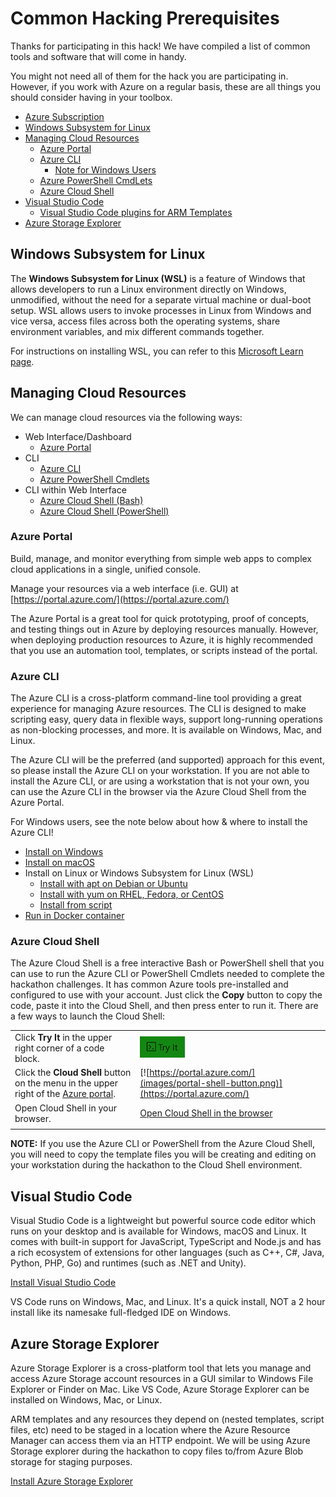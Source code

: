 # Common Hacking Prerequisites

Thanks for participating in this hack! We have compiled a list of common tools and software that will come in handy.

You might not need all of them for the hack you are participating in. However, if you work with Azure on a regular basis, these are all things you should consider having in your toolbox.

- [Azure Subscription](#azure-subscription)
- [Windows Subsystem for Linux](#windows-subsystem-for-linux)
- [Managing Cloud Resources](#managing-cloud-resources)
  - [Azure Portal](#azure-portal)
  - [Azure CLI](#azure-cli)
    - [Note for Windows Users](#note-for-windows-users)
  - [Azure PowerShell CmdLets](#azure-powershell-cmdlets)
  - [Azure Cloud Shell](#azure-cloud-shell)
- [Visual Studio Code](#visual-studio-code)
  - [Visual Studio Code plugins for ARM Templates](#visual-studio-code-plugins-for-arm-templates)
- [Azure Storage Explorer](#azure-storage-explorer)

## Windows Subsystem for Linux
The **Windows Subsystem for Linux (WSL)** is a feature of Windows that allows developers to run a Linux environment directly on Windows, unmodified, without the need for a separate virtual machine or dual-boot setup. WSL allows users to invoke processes in Linux from Windows and vice versa, access files across both the operating systems, share environment variables, and mix different commands together.

For instructions on installing WSL, you can refer to this [Microsoft Learn page](https://learn.microsoft.com/en-us/windows/wsl/install).

## Managing Cloud Resources

We can manage cloud resources via the following ways:

- Web Interface/Dashboard
  - [Azure Portal](https://portal.azure.com/)
- CLI
  - [Azure CLI](https://docs.microsoft.com/en-us/cli/azure/install-azure-cli)
  - [Azure PowerShell Cmdlets](https://docs.microsoft.com/en-us/powershell/azure/install-azurerm-ps)
- CLI within Web Interface
  - [Azure Cloud Shell (Bash)](https://shell.azure.com/bash)
  - [Azure Cloud Shell (PowerShell)](https://shell.azure.com/powershell)

### Azure Portal

Build, manage, and monitor everything from simple web apps to complex cloud applications in a single, unified console.

Manage your resources via a web interface (i.e. GUI) at [https://portal.azure.com/](https://portal.azure.com/)

The Azure Portal is a great tool for quick prototyping, proof of concepts, and testing things out in Azure by deploying resources manually. However, when deploying production resources to Azure, it is highly recommended that you use an automation tool, templates, or scripts instead of the portal.

### Azure CLI

The Azure CLI is a cross-platform command-line tool providing a great experience for managing Azure resources. The CLI is designed to make scripting easy, query data in flexible ways, support long-running operations as non-blocking processes, and more. It is available on Windows, Mac, and Linux.

The Azure CLI will be the preferred (and supported) approach for this event, so please install the Azure CLI on your workstation. If you are not able to install the Azure CLI, or are using a workstation that is not your own, you can use the Azure CLI in the browser via the Azure Cloud Shell from the Azure Portal.

For Windows users, see the note below about how & where to install the Azure CLI!

- [Install on Windows](https://docs.microsoft.com/en-us/cli/azure/install-azure-cli-windows?view=azure-cli-latest)
- [Install on macOS](https://docs.microsoft.com/en-us/cli/azure/install-azure-cli-macos?view=azure-cli-latest)
- Install on Linux or Windows Subsystem for Linux (WSL)
  - [Install with apt on Debian or Ubuntu](https://docs.microsoft.com/en-us/cli/azure/install-azure-cli-apt?view=azure-cli-latest)
  - [Install with yum on RHEL, Fedora, or CentOS](https://docs.microsoft.com/en-us/cli/azure/install-azure-cli-yum?view=azure-cli-latest)
  - [Install from script](https://docs.microsoft.com/en-us/cli/azure/install-azure-cli-linux?view=azure-cli-latest)
- [Run in Docker container](https://docs.microsoft.com/en-us/cli/azure/run-azure-cli-docker?view=azure-cli-latest)

### Azure Cloud Shell

The Azure Cloud Shell is a free interactive Bash or PowerShell shell that you can use to run the Azure CLI or PowerShell Cmdlets needed to complete the hackathon challenges. It has common Azure tools pre-installed and configured to use with your account. Just click the **Copy** button to copy the code, paste it into the Cloud Shell, and then press enter to run it. There are a few ways to launch the Cloud Shell:

|                                                                                                                  |                                                                                           |
| ---------------------------------------------------------------------------------------------------------------- | ----------------------------------------------------------------------------------------- |
| Click **Try It** in the upper right corner of a code block.                                                      | ![Cloud Shell in this article](images/try-it-button.png)                                  |
| Click the **Cloud Shell** button on the menu in the upper right of the [Azure portal](https://portal.azure.com). | [![https://portal.azure.com/](images/portal-shell-button.png)](https://portal.azure.com/) |
| Open Cloud Shell in your browser.                                                                                | [Open Cloud Shell in the browser](https://shell.azure.com/bash)                           |
|                                                                                                                  |                                                                                           |

**NOTE:** If you use the Azure CLI or PowerShell from the Azure Cloud Shell, you will need to copy the template files you will be creating and editing on your workstation during the hackathon to the Cloud Shell environment.

## Visual Studio Code

Visual Studio Code is a lightweight but powerful source code editor which runs on your desktop and is available for Windows, macOS and Linux. It comes with built-in support for JavaScript, TypeScript and Node.js and has a rich ecosystem of extensions for other languages (such as C++, C#, Java, Python, PHP, Go) and runtimes (such as .NET and Unity).

[Install Visual Studio Code](https://code.visualstudio.com/)

VS Code runs on Windows, Mac, and Linux. It's a quick install, NOT a 2 hour install like its namesake full-fledged IDE on Windows.

## Azure Storage Explorer

Azure Storage Explorer is a cross-platform tool that lets you manage and access Azure Storage account resources in a GUI similar to Windows File Explorer or Finder on Mac. Like VS Code, Azure Storage Explorer can be installed on Windows, Mac, or Linux.

ARM templates and any resources they depend on (nested templates, script files, etc) need to be staged in a location where the Azure Resource Manager can access them via an HTTP endpoint. We will be using Azure Storage explorer during the hackathon to copy files to/from Azure Blob storage for staging purposes.

[Install Azure Storage Explorer](https://azure.microsoft.com/en-us/features/storage-explorer/)
